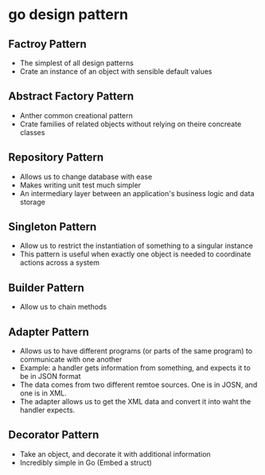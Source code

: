 # go design pattern

## Factroy Pattern

- The simplest of all design patterns
- Crate an instance of an object with sensible default values

## Abstract Factory Pattern

- Anther common creational pattern
- Crate families of related objects without relying on theire concreate classes

## Repository Pattern

- Allows us to change database with ease
- Makes writing unit test much simpler
- An intermediary layer between an application's business logic and data storage

## Singleton Pattern

- Allow us to restrict the instantiation of something to a singular instance
- This pattern is useful when exactly one object is needed to coordinate actions across a system

## Builder Pattern

- Allow us to chain methods

## Adapter Pattern

- Allows us to have different programs (or parts of the same program) to communicate with one another
- Example: a handler gets information from something, and expects it to be in JSON format
- The data comes from two different remtoe sources. One is in JOSN, and one is in XML.
- The adapter allows us to get the XML data and convert it into waht the handler expects.

## Decorator Pattern

- Take an object, and decorate it with additional information
- Incredibly simple in Go (Embed a struct)
